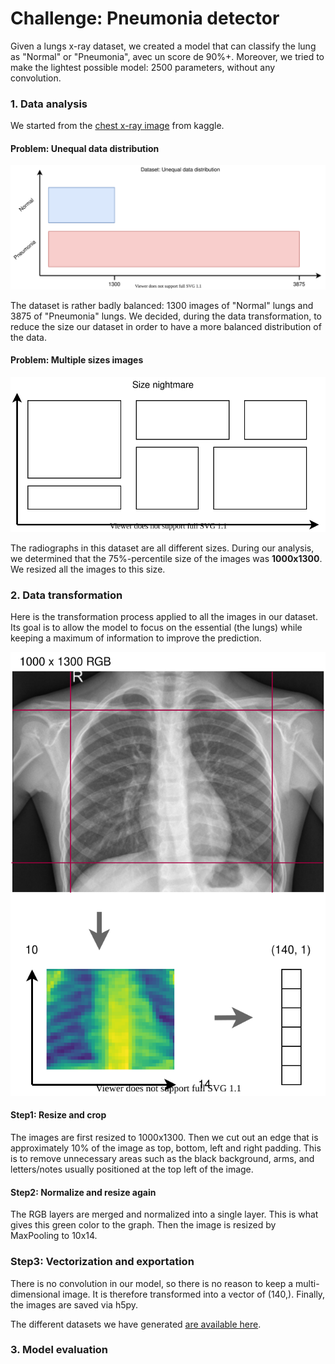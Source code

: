 
# Challenge: Pneumonia detector

Given a lungs x-ray dataset, we created a model that can classify the lung as "Normal" or "Pneumonia", avec un score de 90%+. Moreover, we tried to make the lightest possible model: 2500 parameters, without any convolution.

### 1. Data analysis

We started from the [chest x-ray image](https://www.kaggle.com/paultimothymooney/chest-xray-pneumonia/) from kaggle.

#### Problem: Unequal data distribution
<p align="center">
  <img src="./assets/unequal_distribution.svg">
</p>

The dataset is rather badly balanced: 1300 images of "Normal" lungs and 3875 of "Pneumonia" lungs. We decided, during the data transformation, to reduce the size our dataset in order to have a more balanced distribution of the data.

#### Problem: Multiple sizes images
<p align="center">
  <img src="./assets/multiple_images_sizes.svg">
</p>

The radiographs in this dataset are all different sizes. During our analysis, we determined that the 75%-percentile size of the images was **1000x1300**. We resized all the images to this size.


### 2. Data transformation

Here is the transformation process applied to all the images in our dataset. Its goal is to allow the model to focus on the essential (the lungs) while keeping a maximum of information to improve the prediction.

<p align="center">
  <img src="./assets/data_preprocess.svg">
</p>

#### Step1: Resize and crop
The images are first resized to 1000x1300. Then we cut out an edge that is approximately 10% of the image as top, bottom, left and right padding. This is to remove unnecessary areas such as the black background, arms, and letters/notes usually positioned at the top left of the image.

#### Step2: Normalize and resize again
The RGB layers are merged and normalized into a single layer. This is what gives this green color to the graph. Then the image is resized by MaxPooling to 10x14.

### Step3: Vectorization and exportation
There is no convolution in our model, so there is no reason to keep a multi-dimensional image. It is therefore transformed into a vector of (140,). Finally, the images are saved via h5py.

The different datasets we have generated [are available here](./datasets/).

### 3. Model evaluation